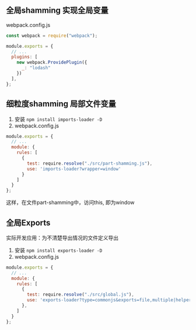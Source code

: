 ## 全局shamming 实现全局变量

webpack.config.js

```js
const webpack = require("webpack");

module.exports = {
  // ...
  plugins: [
    new webpack.ProvidePlugin({
      _: "lodash"
    })
  ],
};

```


## 细粒度shamming 局部文件变量

1. 安装 `npm install imports-loader -D`
2. webpack.config.js

```js
module.exports = {
  // ...
  module: {
    rules: [
      {
        test: require.resolve("./src/part-shamming.js"),
        use: 'imports-loader?wrapper=window'
      }
    ]
  }
};

```

这样，在文件part-shamming中，访问this, 即为window



## 全局Exports

实际开发应用：为不清楚导出情况的文件定义导出

1. 安装 `npm install exports-loader -D`
2. webpack.config.js

```js
module.exports = {
  // ...
  module: {
    rules: [
      {
        test: require.resolve("./src/global.js"),
        use: 'exports-loader?type=commonjs&exports=file,multiple|helpers.parse|parse'
      },
    ]
  }
};

```


